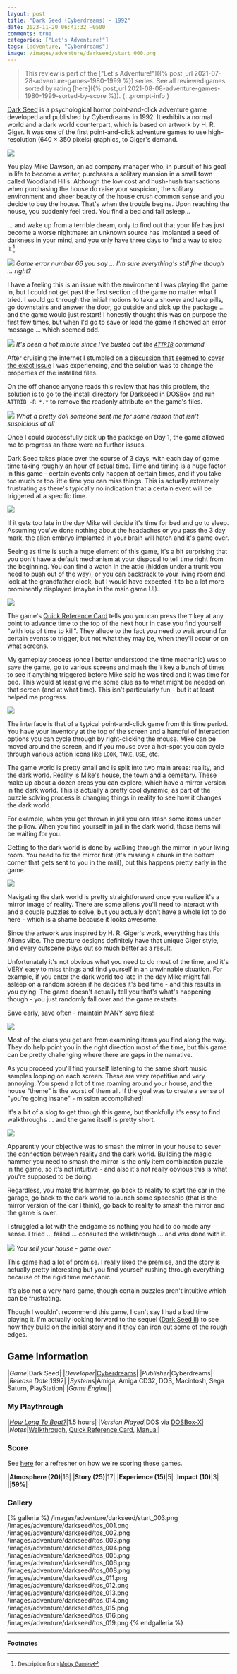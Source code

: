 ```yaml
---
layout: post
title: "Dark Seed (Cyberdreams) - 1992"
date: 2023-11-20 06:41:32 -0500
comments: true
categories: ["Let's Adventure!"]
tags: [adventure, "Cyberdreams"]
image: /images/adventure/darkseed/start_000.png
---
```

> This review is part of the ["Let's Adventure!"]({% post_url 2021-07-28-adventure-games-1980-1999 %}) series. See all reviewed games sorted by rating [here]({% post_url 2021-08-08-adventure-games-1980-1999-sorted-by-score %}).
{: .prompt-info }

[Dark Seed](https://en.wikipedia.org/wiki/Dark_Seed_(video_game)) is a psychological horror point-and-click adventure game developed and published by Cyberdreams in 1992. It exhibits a normal world and a dark world counterpart, which is based on artwork by H. R. Giger. It was one of the first point-and-click adventure games to use high-resolution (640 × 350 pixels) graphics, to Giger's demand.

![](/images/adventure/darkseed/start_001.png)

You play Mike Dawson, an ad company manager who, in pursuit of his goal in life to become a writer, purchases a solitary mansion in a small town called Woodland Hills. Although the low cost and hush-hush transactions when purchasing the house do raise your suspicion, the solitary environment and sheer beauty of the house crush common sense and you decide to buy the house. That's when the trouble begins. Upon reaching the house, you suddenly feel tired. You find a bed and fall asleep...

... and wake up from a terrible dream, only to find out that your life has just become a worse nightmare: an unknown source has implanted a seed of darkness in your mind, and you only have three days to find a way to stop it.[^1]

![](/images/adventure/darkseed/tos_00a.png)
_Game error number 66 you say ... I'm sure everything's still fine though ... right?_

I have a feeling this is an issue with the environment I was playing the game in, but I could not get past the first section of the game no matter what I tried. I would go through the initial motions to take a shower and take pills, go downstairs and answer the door, go outside and pick up the package ... and the game would just restart! I honestly thought this was on purpose the first few times, but when I'd go to save or load the game it showed an error message ... which seemed odd.

![](/images/adventure/darkseed/command_000.png)
_It's been a hot minute since I've busted out the [`ATTRIB`](https://learn.microsoft.com/en-us/windows-server/administration/windows-commands/attrib) command_

After cruising the internet I stumbled on a [discussion that seemed to cover the exact issue](https://www.gameboomers.com/forum/ubbthreads.php/topics/136455/dos-game-dark-seed) I was experiencing, and the solution was to change the properties of the installed files.

On the off chance anyone reads this review that has this problem, the solution is to go to the install directory for Darkseed in DOSBox and run `ATTRIB -R *.*` to remove the readonly attribute on the game's files.

![](/images/adventure/darkseed/start_002.png)
_What a pretty doll someone sent me for some reason that isn't suspicious at all_

Once I could successfully pick up the package on Day 1, the game allowed me to progress an there were no further issues.

Dark Seed takes place over the course of 3 days, with each day of game time taking roughly an hour of actual time. Time and timing is a huge factor in this game - certain events only happen at certain times, and if you take too much or too little time you can miss things. This is actually extremely frustrating as there's typically no indication that a certain event will be triggered at a specific time.

![](/images/adventure/darkseed/tos_009.png)

If it gets too late in the day Mike will decide it's time for bed and go to sleep. Assuming you've done nothing about the headaches or you pass the 3 day mark, the alien embryo implanted in your brain will hatch and it's game over.

Seeing as time is such a huge element of this game, it's a bit surprising that you don't have a default mechanism at your disposal to tell time right from the beginning. You can find a watch in the attic (hidden under a trunk you need to push out of the way), or you can backtrack to your living room and look at the grandfather clock, but I would have expected it to be a lot more prominently displayed (maybe in the main game UI).

![](/images/adventure/darkseed/tos_010.png)

The game's [Quick Reference Card](https://archive.org/details/DARK_SEED_QUICK_REFERENCE_CARD) tells you you can press the `T` key at any point to advance time to the top of the next hour in case you find yourself "with lots of time to kill". They allude to the fact you need to wait around for certain events to trigger, but not what they may be, when they'll occur or on what screens.

My gameplay process (once I better understood the time mechanic) was to save the game, go to various screens and mash the `T` key a bunch of times to see if anything triggered before Mike said he was tired and it was time for bed. This would at least give me some clue as to what might be needed on that screen (and at what time). This isn't particularly fun - but it at least helped me progress.

![](/images/adventure/darkseed/tos_000.png)

The interface is that of a typical point-and-click game from this time period. You have your inventory at the top of the screen and a handful of interaction options you can cycle through by right-clicking the mouse. Mike can be moved around the screen, and if you mouse over a hot-spot you can cycle through various action icons like `LOOK`, `TAKE`, `USE`, etc.

The game world is pretty small and is split into two main areas: reality, and the dark world. Reality is Mike's house, the town and a cemetary. These make up about a dozen areas you can explore, which have a mirror version in the dark world. This is actually a pretty cool dynamic, as part of the puzzle solving process is changing things in reality to see how it changes the dark world.

For example, when you get thrown in jail you can stash some items under the pillow. When you find yourself in jail in the dark world, those items will be waiting for you.

Getting to the dark world is done by walking through the mirror in your living room. You need to fix the mirror first (it's missing a chunk in the bottom corner that gets sent to you in the mail), but this happens pretty early in the game.

![](/images/adventure/darkseed/tos_007.png)

Navigating the dark world is pretty straightforward once you realize it's a mirror image of reality. There are some aliens you'll need to interact with and a couple puzzles to solve, but you actually don't have a whole lot to do here - which is a shame because it looks awesome.

Since the artwork was inspired by H. R. Giger's work, everything has this Aliens vibe. The creature designs definitely have that unique Giger style, and every cutscene plays out so much better as a result.

Unfortunately it's not obvious what you need to do most of the time, and it's VERY easy to miss things and find yourself in an unwinnable situation. For example, if you enter the dark world too late in the day Mike might fall asleep on a random screen if he decides it's bed time - and this results in you dying. The game doesn't actually tell you that's what's happening though - you just randomly fall over and the game restarts.

Save early, save often - maintain MANY save files!

![](/images/adventure/darkseed/tos_018.png)

Most of the clues you get are from examining items you find along the way. They do help point you in the right direction most of the time, but this game can be pretty challenging where there are gaps in the narrative.

As you proceed you'll find yourself listening to the same short music samples looping on each screen. These are very repetitive and very annoying. You spend a lot of time roaming around your house, and the house "theme" is the worst of them all. If the goal was to create a sense of "you're going insane" - mission accomplished!

It's a bit of a slog to get through this game, but thankfully it's easy to find walkthroughs ... and the game itself is pretty short.

![](/images/adventure/darkseed/tos_017.png)

Apparently your objective was to smash the mirror in your house to sever the connection between reality and the dark world. Building the magic hammer you need to smash the mirror is the only item combination puzzle in the game, so it's not intuitive - and also it's not really obvious this is what you're supposed to be doing.

Regardless, you make this hammer, go back to reality to start the car in the garage, go back to the dark world to launch some spaceship (that is the mirror version of the car I think), go back to reality to smash the mirror and the game is over.

I struggled a lot with the endgame as nothing you had to do made any sense. I tried ... failed ... consulted the walkthrough ... and was done with it.

![](/images/adventure/darkseed/tos_020.png)
_You sell your house - game over_

This game had a lot of promise. I really liked the premise, and the story is actually pretty interesting but you find yourself rushing through everything because of the rigid time mechanic.

It's also not a very hard game, though certain puzzles aren't intuitive which can be frustrating.

Though I wouldn't recommend this game, I can't say I had a bad time playing it. I'm actually looking forward to the sequel ([Dark Seed II](https://www.mobygames.com/game/4257/dark-seed-ii/)) to see how they build on the initial story and if they can iron out some of the rough edges.


## Game Information

|*Game*|Dark Seed|
|*Developer*|[Cyberdreams](https://en.wikipedia.org/wiki/Cyberdreams)|
|*Publisher*|Cyberdreams|
|*Release Date*|1992|
|*Systems*|Amiga, Amiga CD32, DOS, Macintosh, Sega Saturn, PlayStation|
|*Game Engine*||

### My Playthrough

|[*How Long To Beat?*](https://howlongtobeat.com/game/2221)|1.5 hours|
|*Version Played*|DOS via [DOSBox-X](https://dosbox-x.com/)|
|*Notes*|[Walkthrough](https://www.walkthroughking.com/text/darkseed.aspx), [Quick Reference Card](https://archive.org/details/DARK_SEED_QUICK_REFERENCE_CARD), [Manual](https://archive.org/details/vgmuseum_miscgame_darkseed-manual/mode/2up)|

### Score

See [here](https://www.alexbevi.com/blog/2021/07/28/adventure-games-1980-1999/#scoring) for a refresher on how we're scoring these games.

|**Atmosphere (20)**|16|
|**Story (25)**|17|
|**Experience (15)**|5|
|**Impact (10)**|3|
||**59%**|

### Gallery

{% galleria %}
/images/adventure/darkseed/start_003.png
/images/adventure/darkseed/tos_001.png
/images/adventure/darkseed/tos_002.png
/images/adventure/darkseed/tos_003.png
/images/adventure/darkseed/tos_004.png
/images/adventure/darkseed/tos_005.png
/images/adventure/darkseed/tos_006.png
/images/adventure/darkseed/tos_008.png
/images/adventure/darkseed/tos_011.png
/images/adventure/darkseed/tos_012.png
/images/adventure/darkseed/tos_013.png
/images/adventure/darkseed/tos_014.png
/images/adventure/darkseed/tos_015.png
/images/adventure/darkseed/tos_016.png
/images/adventure/darkseed/tos_019.png
{% endgalleria %}

--------------

**Footnotes**

[^1]: <small>Description from [Moby Games](https://www.mobygames.com/game/302/dark-seed/)</small>